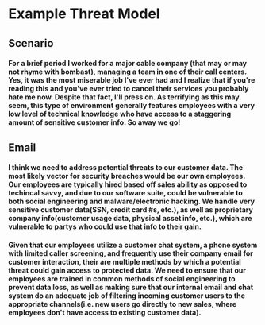 # Example Threat Model

## Scenario

#### For a brief period I worked for a major cable company (that may or may not rhyme with bombast),  managing a team in one of their call centers. Yes, it was the most miserable job I've ever had and I realize that if you're reading this and you've ever tried to cancel their services you probably hate me now. Despite that fact, I'll press on. As terrifying as this may seem, this type of environment generally features employees with a very low level of technical knowledge who have access to a staggering amount of sensitive customer info. So away we go!

## Email

####    I think we need to address potential threats to our customer data. The most likely vector for security breaches would be our own employees. Our employees are typically hired based off sales ability as opposed to techincal savvy, and due to our software suite, could be vulnerable to both social engineering and malware/electronic hacking. We handle very sensitive customer data(SSN, credit card #s, etc.), as well as proprietary company info(customer usage data, physical asset info, etc.), which are vulnerable to partys who could use that info to their gain.

####    Given that our employees utilize a customer chat system, a phone system with limited caller screening, and frequently use their company email for customer interaction, their are multiple methods by which a potential threat could gain access to protected data. We need to ensure that our employees are trained in common methods of social engineering to prevent data loss, as well as making sure that our internal email and chat system do an adequate job of filtering incoming customer users to the appropriate channels(i.e. new users go directly to new sales, where employees don't have access to existing customer data). 